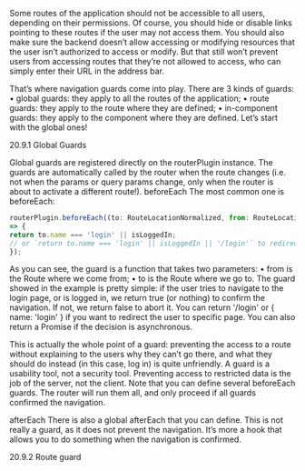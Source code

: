 Some routes of the application should not be accessible to all users, depending on their
permissions. Of course, you should hide or disable links pointing to these routes if the user may not
access them. You should also make sure the backend doesn’t allow accessing or modifying
resources that the user isn’t authorized to access or modify. But that still won’t prevent users from
accessing routes that they’re not allowed to access, who can simply enter their URL in the address
bar.

That’s where navigation guards come into play. There are 3 kinds of guards:
• global guards: they apply to all the routes of the application;
• route guards: they apply to the route where they are defined;
• in-component guards: they apply to the component where they are defined.
Let’s start with the global ones!

20.9.1 Global Guards

Global guards are registered directly on the routerPlugin instance. The guards are automatically
called by the router when the route changes (i.e. not when the params or query params change,
only when the router is about to activate a different route!).
beforeEach
The most common one is beforeEach:

```js
routerPlugin.beforeEach((to: RouteLocationNormalized, from: RouteLocationNormalized)
=> {
return to.name === 'login' || isLoggedIn;
// or `return to.name === 'login' || isLoggedIn || '/login'` to redirect
});
```

As you can see, the guard is a function that takes two parameters:
• from is the Route where we come from;
• to is the Route where we go to.
The guard showed in the example is pretty simple: if the user tries to navigate to the login page, or
is logged in, we return true (or nothing) to confirm the navigation. If not, we return false to abort
it. You can return '/login' or { name: 'login' } if you want to redirect the user to specific page. You can also return a Promise if the decision is asynchronous.

This is actually the whole point of a guard: preventing the access to a route without explaining to
the users why they can’t go there, and what they should do instead (in this case, log in) is quite
unfriendly. A guard is a usability tool, not a security tool. Preventing access to restricted data is the
job of the server, not the client.
Note that you can define several beforeEach guards. The router will run them all, and only proceed
if all guards confirmed the navigation.

afterEach
There is also a global afterEach that you can define. This is not really a guard, as it does not prevent
the navigation. It’s more a hook that allows you to do something when the navigation is confirmed.

20.9.2 Route guard


